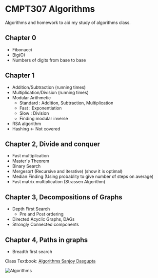 # CMPT307 Algorithms

Algorithms and homework to aid my study of algorithms class.

## Chapter 0
  * Fibonacci
  * Big(O)
  * Numbers of digits from base to base
## Chapter 1
  * Addition/Subtraction (running times)
  * Multiplication/Division (running times)
  * Modular Arithmetic
    * Standard : Addition, Subtraction, Multiplication
    * Fast : Exponentiation
    * Slow : Division
    * Finding modular inverse
  * RSA algorithm
  * Hashing <- Not covered
## Chapter 2, Divide and conquer
  * Fast multipilcation
  * Master's Theorem
  * Binary Search
  * Mergesort (Recursive and iterative) (show it is optimal)
  * Median Finding (Using probablity to give number of steps on average)
  * Fast matrix multiplication (Strassen Algorithm)
## Chapter 3, Decompositions of Graphs
  * Depth First Search
    * Pre and Post ordering
  * Directed Acyclic Graphs, DAGs
  * Strongly Connected components 
## Chapter 4, Paths in graphs
  * Breadth first search

Class Textbook: [Algorithms Sanjoy Dasgupta](http://highered.mheducation.com/sites/0073523402/index.html)

![Algorithms](http://highered.mheducation.com/sites/dl/free/0073523402/cover/DASGUPTA_lg.jpg)
